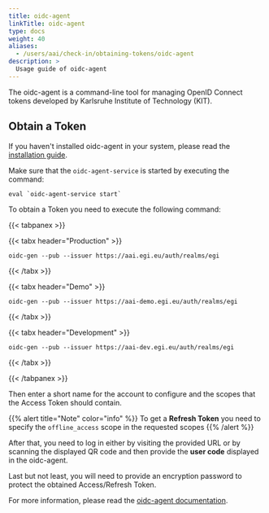 ```yaml
---
title: oidc-agent
linkTitle: oidc-agent
type: docs
weight: 40
aliases:
  - /users/aai/check-in/obtaining-tokens/oidc-agent
description: >
  Usage guide of oidc-agent
---
```


The oidc-agent is a command-line tool for managing OpenID Connect tokens
developed by Karlsruhe Institute of Technology (KIT).

## Obtain a Token

If you haven't installed oidc-agent in your system, please read the
[installation guide](https://indigo-dc.gitbook.io/oidc-agent/installation).

Make sure that the `oidc-agent-service` is started by executing the command:

```shell
eval `oidc-agent-service start`
```

To obtain a Token you need to execute the following command:

{{< tabpanex >}}

{{< tabx header="Production" >}}

```shell
oidc-gen --pub --issuer https://aai.egi.eu/auth/realms/egi
```

{{< /tabx >}}

{{< tabx header="Demo" >}}

```shell
oidc-gen --pub --issuer https://aai-demo.egi.eu/auth/realms/egi
```

{{< /tabx >}}

{{< tabx header="Development" >}}

```shell
oidc-gen --pub --issuer https://aai-dev.egi.eu/auth/realms/egi
```

{{< /tabx >}}

{{< /tabpanex >}}

Then enter a short name for the account to configure and the scopes that the
Access Token should contain.

{{% alert title="Note" color="info" %}} To get a **Refresh Token** you need to
specify the `offline_access` scope in the requested scopes {{% /alert %}}

After that, you need to log in either by visiting the provided URL or by
scanning the displayed QR code and then provide the **user code** displayed in
the oidc-agent.

Last but not least, you will need to provide an encryption password to protect
the obtained Access/Refresh Token.

For more information, please read the
[oidc-agent documentation](https://indigo-dc.gitbook.io/oidc-agent/).
